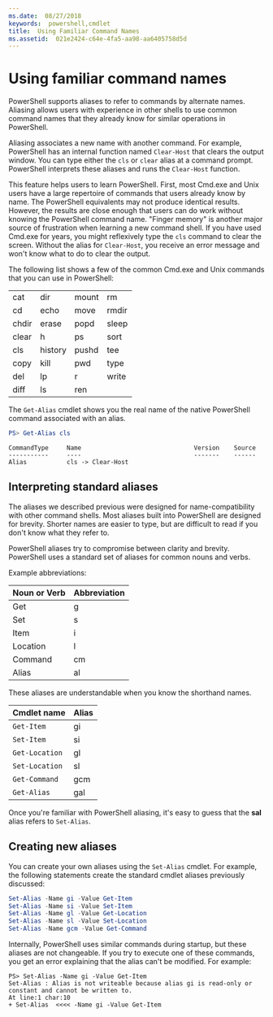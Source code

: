 ```yaml
---
ms.date:  08/27/2018
keywords:  powershell,cmdlet
title:  Using Familiar Command Names
ms.assetid:  021e2424-c64e-4fa5-aa98-aa6405758d5d
---
```


# Using familiar command names

PowerShell supports aliases to refer to commands by alternate names. Aliasing allows users with
experience in other shells to use common command names that they already know for similar
operations in PowerShell.

Aliasing associates a new name with another command. For example, PowerShell has an internal
function named `Clear-Host` that clears the output window. You can type either the `cls` or
`clear` alias at a command prompt. PowerShell interprets these aliases and runs the
`Clear-Host` function.

This feature helps users to learn PowerShell. First, most Cmd.exe and Unix users have a large
repertoire of commands that users already know by name. The PowerShell equivalents may not produce
identical results. However, the results are close enough that users can do work without knowing the
PowerShell command name. "Finger memory" is another major source of frustration when learning a
new command shell. If you have used Cmd.exe for years, you might reflexively type the `cls` command
to clear the screen. Without the alias for `Clear-Host`, you receive an error message and won't
know what to do to clear the output.

The following list shows a few of the common Cmd.exe and Unix commands that you can use in
PowerShell:

|||||
|-|-|-|-|
|cat|dir|mount|rm|
|cd|echo|move|rmdir|
|chdir|erase|popd|sleep|
|clear|h|ps|sort|
|cls|history|pushd|tee|
|copy|kill|pwd|type|
|del|lp|r|write|
|diff|ls|ren||

The `Get-Alias` cmdlet shows you the real name of the native PowerShell command associated with an
alias.

```powershell
PS> Get-Alias cls
```

```Output
CommandType     Name                               Version    Source
-----------     ----                               -------    ------
Alias           cls -> Clear-Host
```

## Interpreting standard aliases

The aliases we described previous were designed for name-compatibility with other command shells.
Most aliases built into PowerShell are designed for brevity. Shorter names are easier to type, but
are difficult to read if you don't know what they refer to.

PowerShell aliases try to compromise between clarity and brevity. PowerShell uses a standard set of
aliases for common nouns and verbs.

Example abbreviations:

| Noun or Verb | Abbreviation |
|--------------|--------------|
| Get          | g            |
| Set          | s            |
| Item         | i            |
| Location     | l            |
| Command      | cm           |
| Alias        | al           |

These aliases are understandable when you know the shorthand names.

| Cmdlet name    | Alias |
|----------------|-------|
| `Get-Item `    | gi    |
| `Set-Item`     | si    |
| `Get-Location` | gl    |
| `Set-Location` | sl    |
| `Get-Command`  | gcm   |
| `Get-Alias`    | gal   |

Once you're familiar with PowerShell aliasing, it's easy to guess that the **sal** alias refers
to `Set-Alias`.

## Creating new aliases

You can create your own aliases using the `Set-Alias` cmdlet. For example, the following statements
create the standard cmdlet aliases previously discussed:

```powershell
Set-Alias -Name gi -Value Get-Item
Set-Alias -Name si -Value Set-Item
Set-Alias -Name gl -Value Get-Location
Set-Alias -Name sl -Value Set-Location
Set-Alias -Name gcm -Value Get-Command
```

Internally, PowerShell uses similar commands during startup, but these aliases are not changeable.
If you try to execute one of these commands, you get an error explaining that the alias can't be
modified. For example:

```
PS> Set-Alias -Name gi -Value Get-Item
Set-Alias : Alias is not writeable because alias gi is read-only or constant and cannot be written to.
At line:1 char:10
+ Set-Alias  <<<< -Name gi -Value Get-Item
```